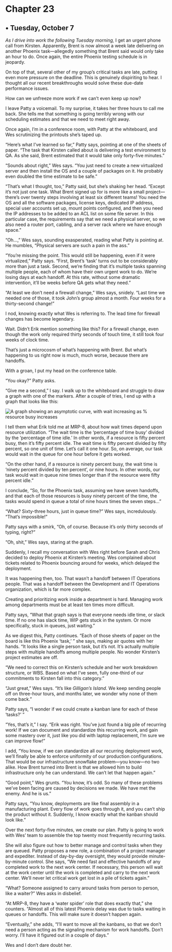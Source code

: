 # Chapter 23

## • Tuesday, October 7

*As I drive into work the following Tuesday morning,* I get an urgent phone call from Kirsten. Apparently, Brent is now almost a week late delivering on another Phoenix task—allegedly something that Brent said would only take an hour to do. Once again, the entire Phoenix testing schedule is in jeopardy.

On top of that, several other of my group’s critical tasks are late, putting even more pressure on the deadline. This is genuinely dispiriting to hear. I thought all our recent breakthroughs would solve these due-date performance issues.

How can we unfreeze more work if we can’t even keep up now?

I leave Patty a voicemail. To my surprise, it takes her three hours to call me back. She tells me that something is going terribly wrong with our scheduling estimates and that we need to meet right away.

Once again, I’m in a conference room, with Patty at the whiteboard, and Wes scrutinizing the printouts she’s taped up.

“Here’s what I’ve learned so far,” Patty says, pointing at one of the sheets of paper. “The task that Kirsten called about is delivering a test environment to QA. As she said, Brent estimated that it would take only forty-five minutes.”

“Sounds about right,” Wes says. “You just need to create a new virtualized server and then install the OS and a couple of packages on it. He probably even doubled the time estimate to be safe.”

“That’s what I thought, too,” Patty said, but she’s shaking her head. “Except it’s not just one task. What Brent signed up for is more like a small project—there’s over twenty steps involving at least six different teams! You need the OS and all the software packages, license keys, dedicated IP address, special user accounts set up, mount points configured, and then you need the IP addresses to be added to an ACL list on some file server. In this particular case, the requirements say that we need a physical server, so we also need a router port, cabling, and a server rack where we have enough space.”

“Oh…,” Wes says, sounding exasperated, reading what Patty is pointing at. He mumbles, “Physical servers are such a pain in the ass.”

“You’re missing the point. This would still be happening, even if it were virtualized,” Patty says. “First, Brent’s ‘task’ turns out to be considerably more than just a task. Second, we’re finding that it’s multiple tasks spanning multiple people, each of whom have their own urgent work to do. We’re losing days at each handoff. At this rate, without some dramatic intervention, it’ll be weeks before QA gets what they need.”

“At least we don’t need a firewall change,” Wes says, snidely. “Last time we needed one of those, it took John’s group almost a month. Four weeks for a thirty-second change!”

I nod, knowing exactly what Wes is referring to. The lead time for firewall changes has become legendary.

Wait. Didn’t Erik mention something like this? For a firewall change, even though the work only required thirty seconds of touch time, it still took four weeks of clock time.

That’s just a microcosm of what’s happening with Brent. But what’s happening to us right now is much, much worse, because there are handoffs.

With a groan, I put my head on the conference table.

“You okay?” Patty asks.

“Give me a second,” I say. I walk up to the whiteboard and struggle to draw a graph with one of the markers. After a couple of tries, I end up with a graph that looks like this:

![A graph showing an asymptotic curve, with wait increasing as % resource busy increases](https://learning.oreilly.com/api/v2/epubs/urn:orm:book:9781457191350/files/image/wait_time_graph_final.png)

I tell them what Erik told me at MRP-8, about how wait times depend upon resource utilization. “The wait time is the ‘percentage of time busy’ divided by the ‘percentage of time idle.’ In other words, if a resource is fifty percent busy, then it’s fifty percent idle. The wait time is fifty percent divided by fifty percent, so one unit of time. Let’s call it one hour. So, on average, our task would wait in the queue for one hour before it gets worked.

“On the other hand, if a resource is ninety percent busy, the wait time is ‘ninety percent divided by ten percent’, or nine hours. In other words, our task would wait in queue nine times longer than if the resource were fifty percent idle.”

I conclude, “So, for the Phoenix task, assuming we have seven handoffs, and that each of those resources is busy ninety percent of the time, the tasks would spend in queue a total of nine hours times the seven steps…”

“What? Sixty-three hours, just in queue time?” Wes says, incredulously. “That’s impossible!”

Patty says with a smirk, “Oh, of course. Because it’s only thirty seconds of typing, right?”

“Oh, shit,” Wes says, staring at the graph.

Suddenly, I recall my conversation with Wes right before Sarah and Chris decided to deploy Phoenix at Kirsten’s meeting. Wes complained about tickets related to Phoenix bouncing around for weeks, which delayed the deployment.

It was happening then, too. That wasn’t a handoff between IT Operations people. That was a handoff between the Development and IT Operations organization, which is far more complex.

Creating and prioritizing work inside a department is hard. Managing work among departments must be at least ten times more difficult.

Patty says, “What that graph says is that everyone needs idle time, or slack time. If no one has slack time, WIP gets stuck in the system. Or more specifically, stuck in queues, just waiting.”

As we digest this, Patty continues. “Each of those sheets of paper on the board is like this Phoenix ‘task,’ ” she says, making air quotes with her hands. “It looks like a single person task, but it’s not. It’s actually multiple steps with multiple handoffs among multiple people. No wonder Kirsten’s project estimates are off.

“We need to correct this on Kirsten’s schedule and her work breakdown structure, or WBS. Based on what I’ve seen, fully one-third of our commitments to Kirsten fall into this category.”

“Just great,” Wes says. “It’s like *Gilligan’s Island*. We keep sending people off on three-hour tours, and months later, we wonder why none of them come back.”

Patty says, “I wonder if we could create a kanban lane for each of these ‘tasks?’ ”

“Yes, that’s it,” I say. “Erik was right. You’ve just found a big pile of recurring work! If we can document and standardize this recurring work, and gain some mastery over it, just like you did with laptop replacement, I’m sure we can improve flow!”

I add, “You know, if we can standardize all our recurring deployment work, we’ll finally be able to enforce uniformity of our production configurations. That would be our infrastructure snowflake problem—you know—no two alike. How Brent turned into Brent is that we allowed him to build infrastructure only he can understand. We can’t let that happen again.”

“Good point,” Wes grunts. “You know, it’s odd. So many of these problems we’ve been facing are caused by decisions we made. We have met the enemy. And he is us.”

Patty says, “You know, deployments are like final assembly in a manufacturing plant. Every flow of work goes through it, and you can’t ship the product without it. Suddenly, I know exactly what the kanban should look like.”

Over the next forty-five minutes, we create our plan. Patty is going to work with Wes’ team to assemble the top twenty most frequently recurring tasks.

She will also figure out how to better manage and control tasks when they are queued. Patty proposes a new role, a combination of a project manager and expediter. Instead of day-by-day oversight, they would provide minute-by-minute control. She says, “We need fast and effective handoffs of any completed work to the next work center. If necessary, this person will wait at the work center until the work is completed and carry to the next work center. We’ll never let critical work get lost in a pile of tickets again.”

“What? Someone assigned to carry around tasks from person to person, like a waiter?” Wes asks in disbelief.

“At MRP-8, they have a ‘water spider’ role that does exactly that,” she counters. “Almost all of this latest Phoenix delay was due to tasks waiting in queues or handoffs. This will make sure it doesn’t happen again.

“Eventually,” she adds, “I’ll want to move all the kanbans, so that we don’t need a person acting as the signaling mechanism for work handoffs. Don’t worry. I’ll have it figured out in a couple of days.”

Wes and I don’t dare doubt her.
